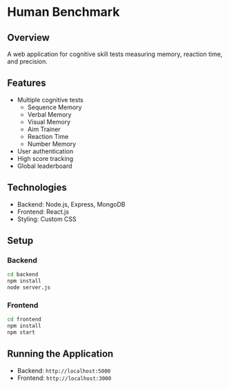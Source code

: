 # Human Benchmark

## Overview
A web application for cognitive skill tests measuring memory, reaction time, and precision.

## Features
- Multiple cognitive tests
  - Sequence Memory
  - Verbal Memory
  - Visual Memory
  - Aim Trainer
  - Reaction Time
  - Number Memory
- User authentication
- High score tracking
- Global leaderboard

## Technologies
- Backend: Node.js, Express, MongoDB
- Frontend: React.js
- Styling: Custom CSS

## Setup

### Backend
```bash
cd backend
npm install
node server.js
```

### Frontend
```bash
cd frontend
npm install
npm start
```

## Running the Application
- Backend: `http://localhost:5000`
- Frontend: `http://localhost:3000`
